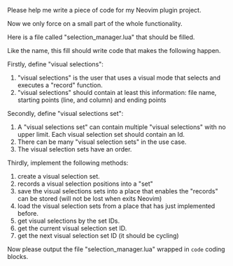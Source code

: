 Please help me write a piece of code for my Neovim plugin project. 

Now we only force on a small part of the whole functionality.

Here is a file called "selection_manager.lua" that should be filled. 

Like the name, this fill should write code that makes the following happen.

Firstly, define "visual selections":
1. "visual selections" is the user that uses a visual mode that selects and executes a "record" function. 
2. "visual selections" should contain at least this information: file name, starting points (line, and column) and ending points


Secondly, define "visual selections set":
1. A "visual selections set" can contain multiple "visual selections" with no upper limit. Each visual selection set should contain an Id. 
2. There can be many "visual selection sets" in the use case.
3. The visual selection sets have an order. 



Thirdly, implement the following methods:
1. create a visual selection set.
2. records a visual selection positions into a "set"
3. save the visual selections sets into a place that enables the "records" can be stored (will not be lost when exits Neovim)
4. load the visual selection sets from a place that has just implemented before.
5. get visual selections by the set IDs.
6. get the current visual selection set ID.
7. get the next visual selection set ID (it should be cycling)

Now please output the file "selection_manager.lua" wrapped in 
``` code ``` 
coding blocks.  


